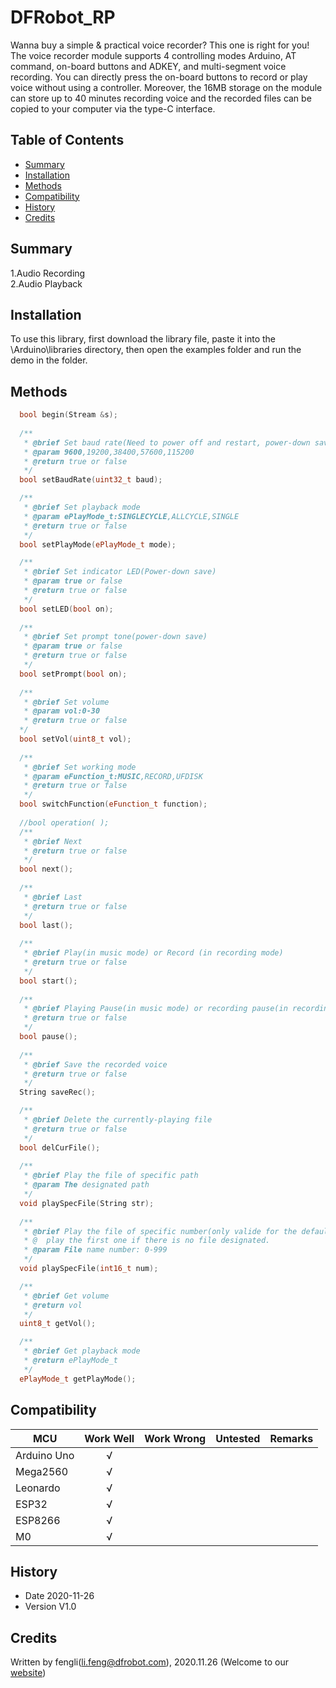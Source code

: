 # DFRobot_RP

Wanna buy a simple & practical voice recorder? This one is right for you! The voice recorder module supports 4 controlling modes Arduino, AT command, on-board buttons and ADKEY, and multi-segment voice recording. You can directly press the on-board buttons to record or play voice without using a controller. Moreover, the 16MB storage on the module can store up to 40 minutes recording voice and the recorded files can be copied to your computer via the type-C interface.  
## Table of Contents

* [Summary](#summary)
* [Installation](#installation)
* [Methods](#methods)
* [Compatibility](#compatibility)
* [History](#history)
* [Credits](#credits)

## Summary
1.Audio Recording <br>
2.Audio Playback


## Installation

To use this library, first download the library file, paste it into the \Arduino\libraries directory, then open the examples folder and run the demo in the folder.

## Methods
```C++
  bool begin(Stream &s);
  
  /**
   * @brief Set baud rate(Need to power off and restart, power-down save) 
   * @param 9600,19200,38400,57600,115200
   * @return true or false
   */
  bool setBaudRate(uint32_t baud);

  /**
   * @brief Set playback mode
   * @param ePlayMode_t:SINGLECYCLE,ALLCYCLE,SINGLE
   * @return true or false
   */
  bool setPlayMode(ePlayMode_t mode);

  /**
   * @brief Set indicator LED(Power-down save) 
   * @param true or false
   * @return true or false
   */
  bool setLED(bool on);
  
  /**
   * @brief Set prompt tone(power-down save) 
   * @param true or false
   * @return true or false
   */
  bool setPrompt(bool on);
  
  /**
   * @brief Set volume 
   * @param vol:0-30
   * @return true or false
  */
  bool setVol(uint8_t vol);
  
  /**
   * @brief Set working mode 
   * @param eFunction_t:MUSIC,RECORD,UFDISK
   * @return true or false
   */
  bool switchFunction(eFunction_t function);
  
  //bool operation( );
  /**
   * @brief Next 
   * @return true or false
   */
  bool next();
  
  /**
   * @brief Last
   * @return true or false
   */
  bool last();
  
  /**
   * @brief Play(in music mode) or Record (in recording mode)
   * @return true or false
   */
  bool start();
  
  /**
   * @brief Playing Pause(in music mode) or recording pause(in recording mode)
   * @return true or false
   */
  bool pause();
  
  /**
   * @brief Save the recorded voice
   * @return true or false
   */
  String saveRec();

  /**
   * @brief Delete the currently-playing file 
   * @return true or false
   */
  bool delCurFile();
  
  /**
   * @brief Play the file of specific path
   * @param The designated path
   */
  void playSpecFile(String str);
  
  /**
   * @brief Play the file of specific number(only valide for the default file name),
   * @  play the first one if there is no file designated.  
   * @param File name number: 0-999
   */
  void playSpecFile(int16_t num);

  /**
   * @brief Get volume
   * @return vol
   */
  uint8_t getVol();

  /**
   * @brief Get playback mode 
   * @return ePlayMode_t
   */
  ePlayMode_t getPlayMode();
```

## Compatibility

MCU                | Work Well    | Work Wrong   | Untested    | Remarks
------------------ | :----------: | :----------: | :---------: | -----
Arduino Uno        |      √       |              |             | 
Mega2560        |      √       |              |             | 
Leonardo        |      √       |              |             | 
ESP32        |      √       |              |             | 
ESP8266        |      √       |              |             | 
M0        |      √       |              |             | 


## History

- Date 2020-11-26
- Version V1.0


## Credits

Written by fengli(li.feng@dfrobot.com), 2020.11.26 (Welcome to our [website](https://www.dfrobot.com/))





